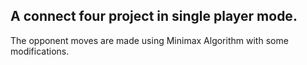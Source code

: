 ## A connect four project in single player mode.

The opponent moves are made using Minimax Algorithm with some modifications.
